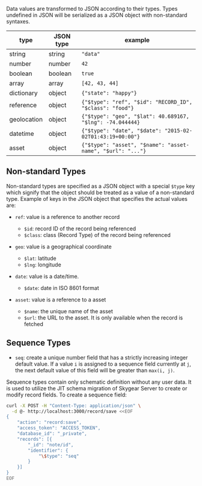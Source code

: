 Data values are transformed to JSON according to their types. Types undefined
in JSON will be serialized as a JSON object with non-standard syntaxes.

|type|JSON type|example|
|---|---|---|
|string|string|`"data"`|
|number|number|`42`|
|boolean|boolean|`true`|
|array|array|`[42, 43, 44]`|
|dictionary|object|`{"state": "happy"}`|
|reference|object|`{"$type": "ref", "$id": "RECORD_ID", "$class": "food"}`|
|geolocation|object|`{"$type": "geo", "$lat": 40.689167, "$lng": -74.044444}`|
|datetime|object|`{"$type": "date", "$date": "2015-02-02T01:43:19+00:00"}`|
|asset|object|`{"$type": "asset", "$name": "asset-name", "$url": "..."}`|

## Non-standard Types

Non-standard types are specified as a JSON object with a special `$type` key
which signify that the object should be treated as a value of a non-standard
type. Example of keys in the JSON object that specifies the actual values are:

*   `ref`: value is a reference to another record
    *   `$id`: record ID of the record being referenced
    *   `$class`: class (Record Type) of the record being referenced

*   `geo`: value is a geographical coordinate
    *   `$lat`: latitude
    *   `$lng`: longitude

*   `date`: value is a date/time.
    *   `$date`: date in ISO 8601 format

*   `asset`: value is a reference to a asset
    *   `$name`: the unique name of the asset
    *   `$url`: the URL to the asset. It is only available when the record is
        fetched

## Sequence Types

* `seq`: create a unique number field that has a strictly increasing
  integer default value. If a value `i` is assigned to a sequence field
  currently at `j`, the next default value of this field will be
  greater than `max(i, j)`.

Sequence types contain only schematic definition without any user data. It is
used to utilize the JIT schema migration of Skygear Server to create
or modify record fields. To create a sequence field:

```bash
curl -X POST -H "Content-Type: application/json" \
  -d @- http://localhost:3000/record/save <<EOF
{
    "action": "record:save",
    "access_token": "ACCESS_TOKEN",
    "database_id": "_private",
    "records": [{
        "_id": "note/id",
        "identifier": {
            "\$type": "seq"
        }
    }]
}
EOF
```
